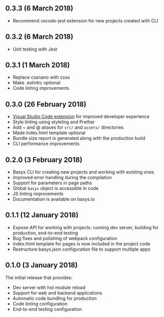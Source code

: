 ## 0.3.3 (6 March 2018)

* Recommend vscode-jest extension for new projects created with CLI

## 0.3.2 (6 March 2018)

* Unit testing with Jest

## 0.3.1 (1 March 2018)

* Replace cssnano with csso
* Make .eslintrc optional
* Code linting improvements

## 0.3.0 (26 February 2018)

* [Visual Studio Code extension](https://marketplace.visualstudio.com/items?itemName=basys.vscode-basys) for improved developer experience
* Style linting using styleling and Prettier
* Add ~ and @ aliases for `src/` and `assets/` directories
* Made index.html template optional
* Bundle size report is generated along with the production build
* CLI performance improvements

## 0.2.0 (3 February 2018)

* Basys CLI for creating new projects and working with existing ones
* Improved error handling during the compilation
* Support for parameters in page paths
* Global `basys` object is accessible in code
* JS linting improvements
* Documentation is available on basys.io

## 0.1.1 (12 January 2018)

* Expose API for working with projects: running dev server, building for production, end-to-end testing
* Bug fixes and polishing of webpack configuration
* index.html template for pages is now included in the project code
* Restructure basys.json configuration file to support multiple apps

## 0.1.0 (3 January 2018)

The initial release that provides:
* Dev server with hot module reload
* Support for web and backend applications
* Automatic code bundling for production
* Code linting configuration
* End-to-end testing configuration
